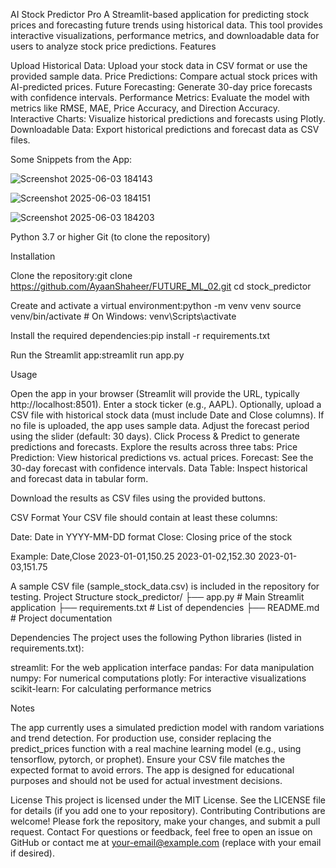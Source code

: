 AI Stock Predictor Pro
A Streamlit-based application for predicting stock prices and forecasting future trends using historical data. This tool provides interactive visualizations, performance metrics, and downloadable data for users to analyze stock price predictions.
Features

Upload Historical Data: Upload your stock data in CSV format or use the provided sample data.
Price Predictions: Compare actual stock prices with AI-predicted prices.
Future Forecasting: Generate 30-day price forecasts with confidence intervals.
Performance Metrics: Evaluate the model with metrics like RMSE, MAE, Price Accuracy, and Direction Accuracy.
Interactive Charts: Visualize historical predictions and forecasts using Plotly.
Downloadable Data: Export historical predictions and forecast data as CSV files.

Some Snippets from the App:

![Screenshot 2025-06-03 184143](https://github.com/user-attachments/assets/2b3887a7-38d6-4495-b5ec-720a9ea41a5c)

![Screenshot 2025-06-03 184151](https://github.com/user-attachments/assets/ca17a174-219b-4031-acd7-ecade701dc5f)

![Screenshot 2025-06-03 184203](https://github.com/user-attachments/assets/82c1ee04-ac36-4556-947d-cede66722b03)


Python 3.7 or higher
Git (to clone the repository)

Installation

Clone the repository:git clone https://github.com/AyaanShaheer/FUTURE_ML_02.git
cd stock_predictor


Create and activate a virtual environment:python -m venv venv
source venv/bin/activate  # On Windows: venv\Scripts\activate


Install the required dependencies:pip install -r requirements.txt


Run the Streamlit app:streamlit run app.py



Usage

Open the app in your browser (Streamlit will provide the URL, typically http://localhost:8501).
Enter a stock ticker (e.g., AAPL).
Optionally, upload a CSV file with historical stock data (must include Date and Close columns). If no file is uploaded, the app uses sample data.
Adjust the forecast period using the slider (default: 30 days).
Click Process & Predict to generate predictions and forecasts.
Explore the results across three tabs:
Price Prediction: View historical predictions vs. actual prices.
Forecast: See the 30-day forecast with confidence intervals.
Data Table: Inspect historical and forecast data in tabular form.


Download the results as CSV files using the provided buttons.

CSV Format
Your CSV file should contain at least these columns:

Date: Date in YYYY-MM-DD format
Close: Closing price of the stock

Example:
Date,Close
2023-01-01,150.25
2023-01-02,152.30
2023-01-03,151.75

A sample CSV file (sample_stock_data.csv) is included in the repository for testing.
Project Structure
stock_predictor/
├── app.py                    # Main Streamlit application
├── requirements.txt          # List of dependencies
├── README.md                 # Project documentation


Dependencies
The project uses the following Python libraries (listed in requirements.txt):

streamlit: For the web application interface
pandas: For data manipulation
numpy: For numerical computations
plotly: For interactive visualizations
scikit-learn: For calculating performance metrics

Notes

The app currently uses a simulated prediction model with random variations and trend detection. For production use, consider replacing the predict_prices function with a real machine learning model (e.g., using tensorflow, pytorch, or prophet).
Ensure your CSV file matches the expected format to avoid errors.
The app is designed for educational purposes and should not be used for actual investment decisions.

License
This project is licensed under the MIT License. See the LICENSE file for details (if you add one to your repository).
Contributing
Contributions are welcome! Please fork the repository, make your changes, and submit a pull request.
Contact
For questions or feedback, feel free to open an issue on GitHub or contact me at your-email@example.com (replace with your email if desired).
